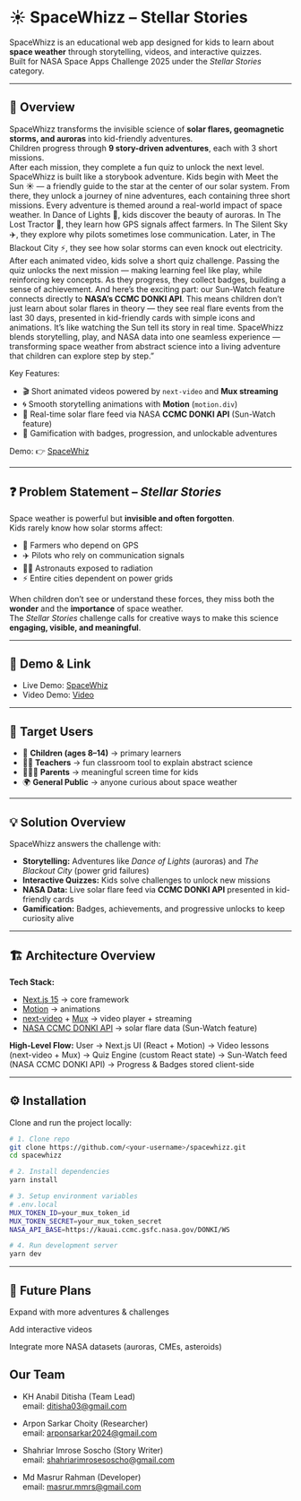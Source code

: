 # ☀️ SpaceWhizz – Stellar Stories

SpaceWhizz is an educational web app designed for kids to learn about **space weather** through storytelling, videos, and interactive quizzes.  
Built for NASA Space Apps Challenge 2025 under the *Stellar Stories* category.

---

## 📖 Overview

SpaceWhizz transforms the invisible science of **solar flares, geomagnetic storms, and auroras** into kid-friendly adventures.  
Children progress through **9 story-driven adventures**, each with 3 short missions.  
After each mission, they complete a fun quiz to unlock the next level.  
SpaceWhizz is built like a storybook adventure. Kids begin with Meet the Sun ☀️ — a friendly guide to the star at the center of our solar system. From there, they unlock a journey of nine adventures, each containing three short missions.
Every adventure is themed around a real-world impact of space weather. In Dance of Lights 🌌, kids discover the beauty of auroras. In The Lost Tractor 🚜, they learn how GPS signals affect farmers. In The Silent Sky ✈️, they explore why pilots sometimes lose communication. Later, in The Blackout City ⚡️, they see how solar storms can even knock out electricity.
After each animated video, kids solve a short quiz challenge. Passing the quiz unlocks the next mission — making learning feel like play, while reinforcing key concepts. As they progress, they collect badges, building a sense of achievement.
And here’s the exciting part: our Sun-Watch feature connects directly to **NASA’s CCMC DONKI API**. This means children don’t just learn about solar flares in theory — they see real flare events from the last 30 days, presented in kid-friendly cards with simple icons and animations. It’s like watching the Sun tell its story in real time.
SpaceWhizz blends storytelling, play, and NASA data into one seamless experience — transforming space weather from abstract science into a living adventure that children can explore step by step.”

Key Features:

- 🎬 Short animated videos powered by `next-video` and **Mux streaming**  
- 🌀 Smooth storytelling animations with **Motion** (`motion.div`)  
- 📡 Real-time solar flare feed via NASA **CCMC DONKI API** (Sun-Watch feature)  
- 🏅 Gamification with badges, progression, and unlockable adventures  

Demo: 👉 [SpaceWhiz](https://space-whiz.vercel.app)

---

## ❓ Problem Statement – *Stellar Stories*

Space weather is powerful but **invisible and often forgotten**.  
Kids rarely know how solar storms affect:

- 🚜 Farmers who depend on GPS  
- ✈️ Pilots who rely on communication signals  
- 🧑‍🚀 Astronauts exposed to radiation  
- ⚡ Entire cities dependent on power grids  

When children don’t see or understand these forces, they miss both the **wonder** and the **importance** of space weather.  
The *Stellar Stories* challenge calls for creative ways to make this science **engaging, visible, and meaningful**.

---

## 🎥 Demo & Link

- Live Demo: [SpaceWhiz](https://space-whiz.vercel.app)  
- Video Demo: [Video](https://youtu.be/MHWj_tjFkPs?si=PIlUJWUc3TjzB7Lz) 

---

## 🎯 Target Users

- 👦 **Children (ages 8–14)** → primary learners  
- 👩‍🏫 **Teachers** → fun classroom tool to explain abstract science  
- 👨‍👩‍👧 **Parents** → meaningful screen time for kids  
- 🌍 **General Public** → anyone curious about space weather  

---

## 💡 Solution Overview

SpaceWhizz answers the challenge with:

- **Storytelling:** Adventures like *Dance of Lights* (auroras) and *The Blackout City* (power grid failures)  
- **Interactive Quizzes:** Kids solve challenges to unlock new missions  
- **NASA Data:** Live solar flare feed via **CCMC DONKI API** presented in kid-friendly cards  
- **Gamification:** Badges, achievements, and progressive unlocks to keep curiosity alive  

---

## 🏗️ Architecture Overview

**Tech Stack:**

- [Next.js 15](https://nextjs.org/) → core framework  
- [Motion](https://motion.dev/) → animations  
- [next-video](https://github.com/pacocoursey/next-video) + [Mux](https://mux.com/) → video player + streaming  
- [NASA CCMC DONKI API](https://kauai.ccmc.gsfc.nasa.gov/DONKI/) → solar flare data (Sun-Watch feature)  

**High-Level Flow:**
User → Next.js UI (React + Motion)
→ Video lessons (next-video + Mux)
→ Quiz Engine (custom React state)
→ Sun-Watch feed (NASA CCMC DONKI API)
→ Progress & Badges stored client-side

---

## ⚙️ Installation

Clone and run the project locally:

```bash
# 1. Clone repo
git clone https://github.com/<your-username>/spacewhizz.git
cd spacewhizz

# 2. Install dependencies
yarn install

# 3. Setup environment variables
# .env.local
MUX_TOKEN_ID=your_mux_token_id
MUX_TOKEN_SECRET=your_mux_token_secret
NASA_API_BASE=https://kauai.ccmc.gsfc.nasa.gov/DONKI/WS

# 4. Run development server
yarn dev
```

---

## 🚀 Future Plans

Expand with more adventures & challenges

Add interactive videos

Integrate more NASA datasets (auroras, CMEs, asteroids)

## Our Team

- KH Anabil Ditisha (Team Lead)\
  email: <ditisha03@gmail.com>

- Arpon Sarkar Choity (Researcher)\
  email: <arponsarkar2024@gmail.com>

- Shahriar Imrose Soscho (Story Writer)\
  email: <shahriarimrosesoscho@gmail.com>

- Md Masrur Rahman (Developer)\
  email: <masrur.mmrs@gmail.com>
